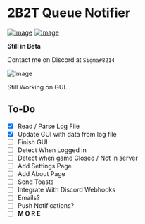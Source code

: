 # 2B2T Queue Notifier

[![Image](https://img.shields.io/badge/Download-NONE-red?style=for-the-badge)]() [![Image](https://img.shields.io/badge/.NET-V4.7.2+-informational?style=for-the-badge)](https://dotnet.microsoft.com/)

**Still in Beta**

Contact me on Discord at `Sigma#8214`<br>

![Image](https://i.imgur.com/pKdqUnm.png)

Still Working on GUI...

## To-Do

- [X] Read / Parse Log File
- [X] Update GUI with data from log file
- [ ] Finish GUI
- [ ] Detect When Logged in
- [ ] Detect when game Closed / Not in server
- [ ] Add Settings Page
- [ ] Add About Page
- [ ] Send Toasts
- [ ] Integrate With Discord Webhooks
- [ ] Emails?
- [ ] Push Notifications?
- [ ] **M O R E**
